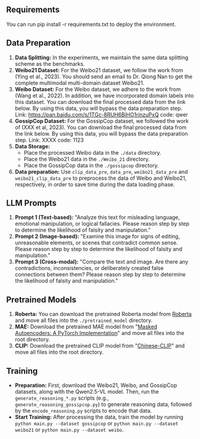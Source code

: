 ## Requirements
You can run pip install -r requirements.txt to deploy the environment.
## Data Preparation
1.  **Data Splitting:** In the experiments, we maintain the same data splitting scheme as the benchmarks.
2.  **Weibo21 Dataset:** For the Weibo21 dataset, we follow the work from (Ying et al., 2023). You should send an email to Dr. Qiong Nan to get the complete multimodal multi-domain dataset Weibo21.
3.  **Weibo Dataset:** For the Weibo dataset, we adhere to the work from (Wang et al., 2022). In addition, we have incorporated domain labels into this dataset. You can download the final processed data from the link below. By using this data, you will bypass the data preparation step. Link: https://pan.baidu.com/s/1TGc-8RUH6BiHO1rjnzuPxQ code: qwer
4.  **GossipCop Dataset:** For the GossipCop dataset, we followed the work of (XXX et al, 2023). You can download the final processed data from the link below. By using this data, you will bypass the data preparation step. Link: XXXX code: 1123
4.  **Data Storage:**
    * Place the processed Weibo data in the `./data` directory.
    * Place the Weibo21 data in the `./Weibo_21` directory.
    * Place the GossipCop data in the `./gossipcop` directory.
5.  **Data preparation:** Use `clip_data_pre`, `data_pre`, `weibo21_data_pre` and `weibo21_clip_data_pre` to preprocess the data of Weibo and Weibo21, respectively, in order to save time during the data loading phase.

## LLM Prompts
1.  **Prompt 1 (Text-based):** "Analyze this text for misleading language, emotional manipulation, or logical fallacies. Please reason step by step to determine the likelihood of falsity and manipulation."
2.  **Prompt 2 (Image-based):** "Examine this image for signs of editing, unreasonable elements, or scenes that contradict common sense. Please reason step by step to determine the likelihood of falsity and manipulation."
3.  **Prompt 3 (Cross-modal):** "Compare the text and image. Are there any contradictions, inconsistencies, or deliberately created false connections between them? Please reason step by step to determine the likelihood of falsity and manipulation."
   
## Pretrained Models

1.  **Roberta:** You can download the pretrained Roberta model from [Roberta](<link-to-roberta>) and move all files into the `./pretrained_model` directory.
2.  **MAE:** Download the pretrained MAE model from "[Masked Autoencoders: A PyTorch Implementation](<link-to-mae>)" and move all files into the root directory.
3.  **CLIP:** Download the pretrained CLIP model from "[Chinese-CLIP](<link-to-clip>)" and move all files into the root directory.

## Training
* **Preparation:** First, download the Weibo21, Weibo, and GossipCop datasets, along with the Qwen2.5-VL model. Then, run the `generate_reasoning_*.py` scripts (e.g., `generate_reasoning_gossipcop.py`) to generate reasoning data, followed by the `encode_reasoning.py` scripts to encode that data.
* **Start Training:** After processing the data, train the model by running `python main.py --dataset gossipcop` or `python main.py --dataset weibo21` or `python main.py --dataset weibo`.

